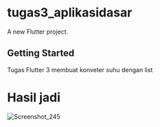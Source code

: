 # tugas3_aplikasidasar

A new Flutter project.

## Getting Started

Tugas Flutter 3 membuat konveter suhu dengan list  
# Hasil jadi 

![Screenshot_245](https://user-images.githubusercontent.com/17227515/194807016-1ea80f15-9daf-459b-add9-f61c6a93793d.png)


